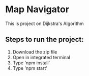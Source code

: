 # Map Navigator
This is project on Dijkstra's Algorithm

## Steps to run the project:
1) Download the zip file
2) Open in integrated terminal
3) Type 'npm install'
4) Type 'npm start'
